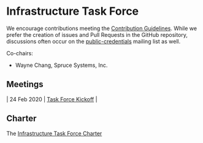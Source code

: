 # Infrastructure Task Force

We encourage contributions meeting the [Contribution Guidelines](CONTRIBUTING.md).  While we prefer the creation of issues and Pull Requests in the GitHub repository, discussions often occur on the [public-credentials](http://lists.w3.org/Archives/Public/public-credentials/) mailing list as well.

Co-chairs:
- Wayne Chang, Spruce Systems, Inc.

## Meetings

| 24 Feb 2020 | [Task Force Kickoff](https://w3c-ccg.github.io/meetings/2020-02-24-infrastructure) |


## Charter
The [Infrastructure Task Force Charter](https://docs.google.com/document/d/1hlP3Vr2OSUxRAcq6i7abn2Z3tWg1Jc7D69yNiL2836Y/edit#)
